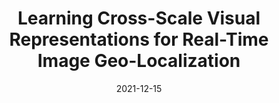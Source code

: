 ---
title: "Learning Cross-Scale Visual Representations for Real-Time Image Geo-Localization"
collection: publications
permalink: /publication/frame-interpolation-cg
date: 2021-12-15
venue: "RA-L & ICRA"
authors: "<b>T. Zhang</b> and M. Johnson-Roberson"
uri: https://arxiv.org/abs/2109.04087
arxiv: 
bibtex: files/croscarep.txt
pdf: 
teaser: images/concept.png
---